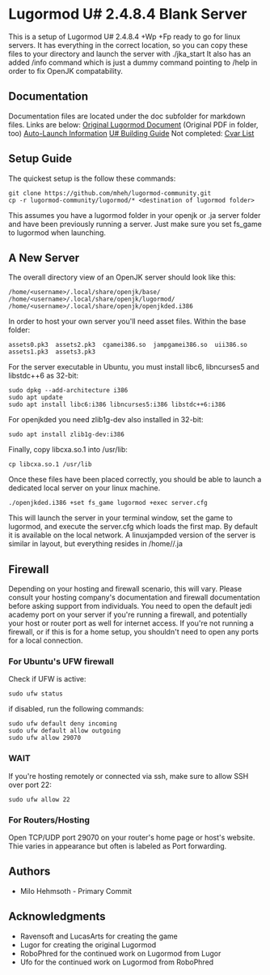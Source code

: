 # Lugormod U# 2.4.8.4 Blank Server

This is a setup of Lugormod U# 2.4.8.4 +Wp +Fp ready to go for linux servers. It has everything in the correct location, so you can copy these files to your directory and launch the server with ./jka_start
It also has an added /info command which is just a dummy command pointing to /help in order to fix OpenJK compatability.

## Documentation
Documentation files are located under the doc subfolder for markdown files. Links are below:
[Original Lugormod Document](doc/lugormod.md) (Original PDF in folder, too)
[Auto-Launch Information](doc/autolaunch.md)
[U# Building Guide](doc/building.md)
Not completed: [Cvar List](doc/cvars.md)

## Setup Guide
The quickest setup is the follow these commands:
```
git clone https://github.com/mheh/lugormod-community.git
cp -r lugormod-community/lugormod/* <destination of lugormod folder>
```

This assumes you have a lugormod folder in your openjk or .ja server folder and have been previously running a server. Just make sure you set fs_game to lugormod when launching.

## A New Server

The overall directory view of an OpenJK server should look like this:
```
/home/<username>/.local/share/openjk/base/
/home/<username>/.local/share/openjk/lugormod/
/home/<username>/.local/share/openjk/openjkded.i386
```

In order to host your own server you'll need asset files.
Within the base folder:
```
assets0.pk3  assets2.pk3  cgamei386.so  jampgamei386.so  uii386.so
assets1.pk3  assets3.pk3
```

For the server executable in Ubuntu, you must install libc6, libncurses5 and libstdc++6 as 32-bit:
```
sudo dpkg --add-architecture i386
sudo apt update
sudo apt install libc6:i386 libncurses5:i386 libstdc++6:i386
```

For openjkded you need zlib1g-dev also installed in 32-bit:
```
sudo apt install zlib1g-dev:i386
```

Finally, copy libcxa.so.1 into /usr/lib:
```
cp libcxa.so.1 /usr/lib
```

Once these files have been placed correctly, you should be able to launch a dedicated local server on your linux machine.
```
./openjkded.i386 +set fs_game lugormod +exec server.cfg
```

This will launch the server in your terminal window, set the game to lugormod, and execute the server.cfg which loads the first map. By default it is available on the local network.
A linuxjampded version of the server is similar in layout, but everything resides in /home/<username>/.ja

## Firewall
Depending on your hosting and firewall scenario, this will vary. Please consult your hosting company's documentation and firewall documentation before asking support from individuals.
You need to open the default jedi academy port on your server if you're running a firewall, and potentially your host or router port as well for internet access.
If you're not running a firewall, or if this is for a home setup, you shouldn't need to open any ports for a local connection.

### For Ubuntu's UFW firewall
Check if UFW is active:
```
sudo ufw status
```

if disabled, run the following commands:
```
sudo ufw default deny incoming
sudo ufw default allow outgoing
sudo ufw allow 29070
```

### WAIT
If you're hosting remotely or connected via ssh, make sure to allow SSH over port 22:
```
sudo ufw allow 22
```

### For Routers/Hosting
Open TCP/UDP port 29070 on your router's home page or host's website. Thie varies in appearance but often is labeled as Port forwarding.

## Authors

* Milo Hehmsoth - Primary Commit

## Acknowledgments

* Ravensoft and LucasArts for creating the game
* Lugor for creating the original Lugormod
* RoboPhred for the continued work on Lugormod from Lugor
* Ufo for the continued work on Lugormod from RoboPhred
